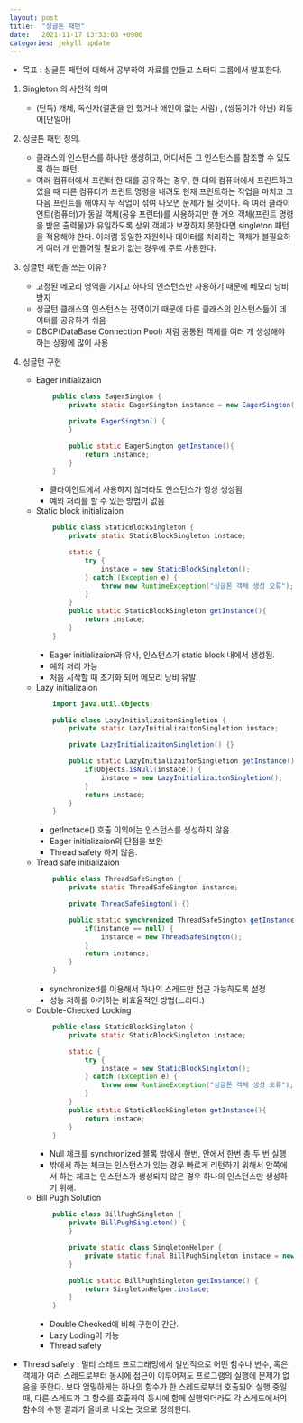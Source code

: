 ```yaml
---
layout: post
title:  "싱글톤 패턴"
date:   2021-11-17 13:33:03 +0900
categories: jekyll update
---
```

- 목표 : 싱글톤 패턴에 대해서 공부하여 자료를 만들고 스터디 그룹에서 발표한다.

1. Singleton 의 사전적 의미
	- (단독) 개체, 독신자(결혼을 안 했거나 애인이 없는 사람) , (쌍둥이가 아닌) 외둥이[단일아]
2. 싱글톤 패턴 정의.
	- 클래스의 인스턴스를 하나만 생성하고, 어디서든 그 인스턴스를 참조할 수 있도록 하는 패턴.
	- 여러 컴퓨터에서 프린터 한 대를 공유하는 경우, 한 대의 컴퓨터에서 프린트하고 있을 때 다른 컴퓨터가 프린트 명령을 내려도 현재 프린트하는 작업을 마치고 그다음 프린트를 해야지 두 작업이 섞여 나오면 문제가 될 것이다. 즉 여러 클라이언트(컴퓨터)가 동일 객체(공유 프린터)를 사용하지만 한 개의 객체(프린트 명령을 받은 출력물)가 유일하도록 상위 객체가 보장하지 못한다면 singleton 패턴을 적용해야 한다. 이처럼 동일한 자원이나 데이터를 처리하는 객체가 불필요하게 여러 개 만들어질 필요가 없는 경우에 주로 사용한다.


3. 싱글턴 패턴을 쓰는 이유?
	- 고정된 메모리 영역을 가지고 하나의 인스턴스만 사용하기 때문에 메모리 낭비 방지
	- 싱글턴 클래스의 인스턴스는 전역이기 때문에 다른 클래스의 인스턴스들이 데이터를 공유하기 쉬움
	- DBCP(DataBase Connection Pool) 처럼 공통된 객체를 여러 개 생성해야 하는 상황에 많이 사용

4. 싱글턴 구현
	- Eager initializaion
		```java
			public class EagerSington {
				private static EagerSington instance = new EagerSington();

				private EagerSington() {
				}

				public static EagerSington getInstance(){
					return instance;
				}
			}
		```
		- 클라이언트에서 사용하지 않더라도 인스턴스가 항상 생성됨
		- 예외 처리를 할 수 있는 방법이 없음
	- Static block initializaion
		```java
			public class StaticBlockSingleton {
				private static StaticBlockSingleton instace;

				static {
					try {
						instace = new StaticBlockSingleton();
					} catch (Exception e) {
						throw new RuntimeException("싱글톤 객체 생성 오류");
					}
				}
				public static StaticBlockSingleton getInstance(){
					return instace;
				}
			}
		```
		- Eager initializaion과 유사, 인스턴스가  static block 내에서 생성됨.
		- 예외 처리 가능
		- 처음  시작할 때 초기화 되어 메모리 낭비 유발.
	- Lazy initializaion
		```java
			import java.util.Objects;

			public class LazyInitializaitonSingletion {
				private static LazyInitializaitonSingletion instace;

				private LazyInitializaitonSingletion() {}

				public static LazyInitializaitonSingletion getInstance() {
					if(Objects.isNull(instace)) {
						instace = new LazyInitializaitonSingletion();
					}
					return instace;
				}
			}
		```
		- getInctace() 호출 이외에는 인스턴스를 생성하지 않음.
		- Eager initializaion의 단점을 보완
		- Thread safety 하지 않음.
	- Tread safe initializaion
		```java
			public class ThreadSafeSington {
				private static ThreadSafeSington instance;

				private ThreadSafeSington() {}

				public static synchronized ThreadSafeSington getInstance(){
					if(instance == null) {
						instance = new ThreadSafeSington();
					}
					return instance;
				}
			}
		```
		- synchronized를 이용해서 하나의 스레드만 접근 가능하도록 설정
		- 성능 저하를 야기하는 비효율적인 방법(느리다.)
	- Double-Checked Locking
		```java
			public class StaticBlockSingleton {
				private static StaticBlockSingleton instace;

				static {
					try {
						instace = new StaticBlockSingleton();
					} catch (Exception e) {
						throw new RuntimeException("싱글톤 객체 생성 오류");
					}
				}
				public static StaticBlockSingleton getInstance(){
					return instace;
				}
			}
		```
		- Null 체크를 synchronized 블록 밖에서 한번, 안에서 한번 총 두 번 실행
		- 밖에서 하는 체크는 인스턴스가 있는 경우 빠르게 리턴하기 위해서 안쪽에서 하는 체크는 인스턴스가 생성되지 않은 경우 하나의 인스턴스만 생성하기 위해.
	- Bill Pugh Solution
		```java
			public class BillPughSingleton {
				private BillPughSingleton() {
				}

				private static class SingletonHelper {
					private static final BillPughSingleton instace = new BillPughSingleton();
				}

				public static BillPughSingleton getInstance() {
					return SingletonHelper.instace;
				}
			}
		```
		- Double Checked에 비해 구현이 간단.
		- Lazy Loding이 가능
		- Thread safety

- Thread safety : 멀티 스레드 프로그래밍에서 일반적으로 어떤 함수나 변수, 혹은 객체가 여러 스레드로부터 동시에 접근이 이루어져도 프로그램의 실행에 문제가 없음을 뜻한다. 보다 엄밀하게는 하나의 함수가 한 스레드로부터 호출되어 실행 중일 때, 다른 스레드가 그 함수를 호출하여 동시에 함께 실행되더라도 각 스레드에서의 함수의 수행 결과가 올바로 나오는 것으로 정의한다.
